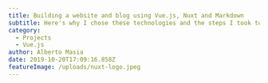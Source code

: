 ```yaml
---
title: Building a website and blog using Vue.js, Nuxt and Markdown
subtitle: Here's why I chose these technologies and the steps I took to build my new personal website
category:
  - Projects
  - Vue.js
author: Alberto Masia
date: 2019-10-20T17:09:16.858Z
featureImage: /uploads/nuxt-logo.jpeg
---
```

